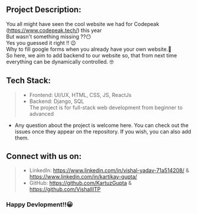 ## Project Description:
You all might have seen the cool website we had for Codepeak (https://www.codepeak.tech/) this year <br>
But wasn't something missing ??😶 <br>
Yes you guessed it right !! 😉 <br>
Why to fill google forms when you already have your own website.🧐 <br>
So here, we aim to add backend to our website so, that from next time everything can be dynamically controlled. 🤓 <br>
 
## Tech Stack: 
> - Frontend: UI/UX, HTML, CSS, JS, ReactJs <br>
>- Backend: Django, SQL <br>
The project is for full-stack web development from beginner to advanced <br>

- Any question about the project is welcome here. You can check out the issues once they appear on the repository. If you wish, you can also add them.

## Connect with us on:
>- LinkedIn: https://www.linkedin.com/in/vishal-yadav-71a514208/ & https://www.linkedin.com/in/kartikay-gupta/
>- GitHub: https://github.com/KartuzGupta & https://github.com/VishalIITP 

### Happy Devlopment!!😀 
